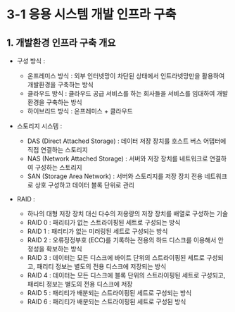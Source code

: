 # 3-1 응용 시스템 개발 인프라 구축

## 1. 개발환경 인프라 구축 개요
- 구성 방식 :
  - 온프레미스 방식 : 외부 인터넷망이 차단된 상태에서 인트라넷망만을 활용하여 개발환경을 구축하는 방식
  - 클라우드 방식 : 클라우드 공급 서비스를 하는 회사들을 서비스를 임대하여 개발환경을 구축하는 방식
  - 하이브리드 방식 : 온프레미스 + 클라우드

- 스토리지 시스템 :
  - DAS (Direct Attached Storage) : 데이터 저장 장치를 호스트 버스 어댑터에 직접 연결하는 스토리지
  - NAS (Network Attached Storage) : 서버와 저장 장치를 네트워크로 연결하여 구성하는 스토리지
  - SAN (Storage Area Network) : 서버와 스토리지를 저장 장치 전용 네트워크로 상호 구성하고 데이터 블록 단위로 관리

- RAID :
  - 하나의 대형 저장 장치 대신 다수의 저용량의 저장 장치를 배열로 구성하는 기술
  - RAID 0 : 패리티가 없는 스트라이핑된 세트로 구성되는 방식
  - RAID 1 : 패리티가 없는 미러링된 세트로 구성되는 방식
  - RAID 2 : 오류정정부호 (ECC)를 기록하는 전용의 하드 디스크를 이용해서 안정성을 확보하는 방식
  - RAID 3 : 데이터는 모든 디스크에 바이트 단위의 스트라이핑된 세트로 구성되고, 패리티 정보는 별도의 전용 디스크에 저장되는 방식
  - RAID 4 : 데이터는 모든 디스크에 블록 단위의 스트라이핑된 세트로 구성되고, 패리티 정보는 별도의 전용 디스크에 저장
  - RAID 5 : 패리티가 배분되는 스트라이핑된 세트로 구성되는 방식
  - RAID 6 : 패리티가 배분되는 스트라이핑된 세트로 구성된 방식